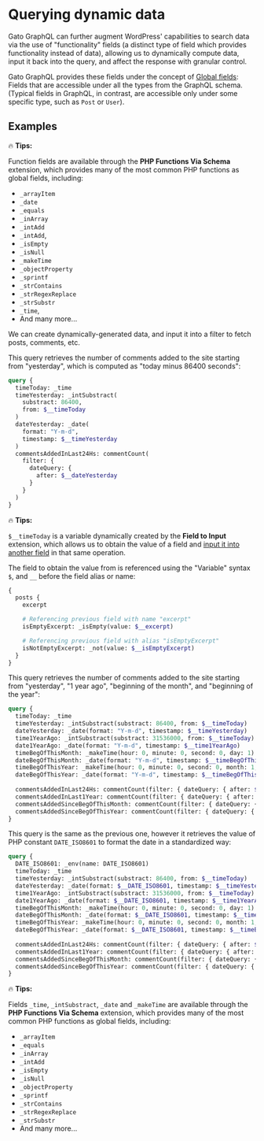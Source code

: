 # Querying dynamic data

Gato GraphQL can further augment WordPress' capabilities to search data via the use of "functionality" fields (a distinct type of field which provides functionality instead of data), allowing us to dynamically compute data, input it back into the query, and affect the response with granular control.

Gato GraphQL provides these fields under the concept of [Global fields](https://gatographql.com/guides/special-features/global-fields/): Fields that are accessible under all the types from the GraphQL schema. (Typical fields in GraphQL, in contrast, are accessible only under some specific type, such as `Post` or `User`).

## Examples

<div class="doc-highlight" markdown=1>

🔥 **Tips:**

Function fields  are available through the **PHP Functions Via Schema** extension, which provides many of the most common PHP functions as global fields, including:

- `_arrayItem`
- `_date`
- `_equals`
- `_inArray`
- `_intAdd`
- `_intAdd`,
- `_isEmpty`
- `_isNull`
- `_makeTime`
- `_objectProperty`
- `_sprintf`
- `_strContains`
- `_strRegexReplace`
- `_strSubstr`
- `_time`,
- And many more...

</div>

We can create dynamically-generated data, and input it into a filter to fetch posts, comments, etc.

This query retrieves the number of comments added to the site starting from "yesterday", which is computed as "today minus 86400 seconds":

```graphql
query {
  timeToday: _time  
  timeYesterday: _intSubstract(
    substract: 86400,
    from: $__timeToday
  )
  dateYesterday: _date(
    format: "Y-m-d",
    timestamp: $__timeYesterday
  )  
  commentsAddedInLast24Hs: commentCount(
    filter: {
      dateQuery: {
        after: $__dateYesterday
      }
    }
  ) 
}
```

<div class="doc-highlight" markdown=1>

🔥 **Tips:**

`$__timeToday` is a variable dynamically created by the **Field to Input** extension, which allows us to obtain the value of a field and [input it into another field](https://gatographql.com/guides/schema/using-field-to-input/) in that same operation.

The field to obtain the value from is referenced using the "Variable" syntax `$`, and `__` before the field alias or name:

```graphql
{
  posts {
    excerpt

    # Referencing previous field with name "excerpt"
    isEmptyExcerpt: _isEmpty(value: $__excerpt)

    # Referencing previous field with alias "isEmptyExcerpt"
    isNotEmptyExcerpt: _not(value: $__isEmptyExcerpt)
  }
}
```

</div>

This query retrieves the number of comments added to the site starting from "yesterday", "1 year ago", "beginning of the month", and "beginning of the year":

```graphql
query {
  timeToday: _time  
  timeYesterday: _intSubstract(substract: 86400, from: $__timeToday)
  dateYesterday: _date(format: "Y-m-d", timestamp: $__timeYesterday)  
  time1YearAgo: _intSubstract(substract: 31536000, from: $__timeToday)
  date1YearAgo: _date(format: "Y-m-d", timestamp: $__time1YearAgo)
  timeBegOfThisMonth: _makeTime(hour: 0, minute: 0, second: 0, day: 1)
  dateBegOfThisMonth: _date(format: "Y-m-d", timestamp: $__timeBegOfThisMonth)
  timeBegOfThisYear: _makeTime(hour: 0, minute: 0, second: 0, month: 1, day: 1)
  dateBegOfThisYear: _date(format: "Y-m-d", timestamp: $__timeBegOfThisYear)
  
  commentsAddedInLast24Hs: commentCount(filter: { dateQuery: { after: $__dateYesterday } } )  
  commentsAddedInLast1Year: commentCount(filter: { dateQuery: { after: $__date1YearAgo } } )  
  commentsAddedSinceBegOfThisMonth: commentCount(filter: { dateQuery: { after: $__dateBegOfThisMonth } } )  
  commentsAddedSinceBegOfThisYear: commentCount(filter: { dateQuery: { after: $__dateBegOfThisYear } } )
}
```

This query is the same as the previous one, however it retrieves the value of PHP constant `DATE_ISO8601` to format the date in a standardized way:

```graphql
query {
  DATE_ISO8601: _env(name: DATE_ISO8601)
  timeToday: _time  
  timeYesterday: _intSubstract(substract: 86400, from: $__timeToday)
  dateYesterday: _date(format: $__DATE_ISO8601, timestamp: $__timeYesterday)  
  time1YearAgo: _intSubstract(substract: 31536000, from: $__timeToday)
  date1YearAgo: _date(format: $__DATE_ISO8601, timestamp: $__time1YearAgo)
  timeBegOfThisMonth: _makeTime(hour: 0, minute: 0, second: 0, day: 1)
  dateBegOfThisMonth: _date(format: $__DATE_ISO8601, timestamp: $__timeBegOfThisMonth)
  timeBegOfThisYear: _makeTime(hour: 0, minute: 0, second: 0, month: 1, day: 1)
  dateBegOfThisYear: _date(format: $__DATE_ISO8601, timestamp: $__timeBegOfThisYear)
  
  commentsAddedInLast24Hs: commentCount(filter: { dateQuery: { after: $__dateYesterday } } )  
  commentsAddedInLast1Year: commentCount(filter: { dateQuery: { after: $__date1YearAgo } } )  
  commentsAddedSinceBegOfThisMonth: commentCount(filter: { dateQuery: { after: $__dateBegOfThisMonth } } )  
  commentsAddedSinceBegOfThisYear: commentCount(filter: { dateQuery: { after: $__dateBegOfThisYear } } )
}
```

<div class="doc-highlight" markdown=1>

🔥 **Tips:**

Fields `_time`, `_intSubstract`, `_date` and `_makeTime` are available through the **PHP Functions Via Schema** extension, which provides many of the most common PHP functions as global fields, including:

- `_arrayItem`
- `_equals`
- `_inArray`
- `_intAdd`
- `_isEmpty`
- `_isNull`
- `_objectProperty`
- `_sprintf`
- `_strContains`
- `_strRegexReplace`
- `_strSubstr`
- And many more...

</div>
